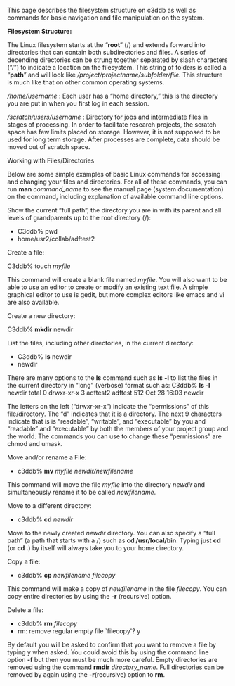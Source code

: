 This page describes the filesystem structure on c3ddb as well as commands for basic navigation and file manipulation on the system. 

**Filesystem Structure:**

The Linux filesystem starts at the “**root**” (/) and extends forward into directories that can contain both subdirectories and files. A series of decending directories can be strung together separated by slash characters (“/”) to indicate a location on the filesystem. This string of folders is called a “**path**” and will look like _/project/projectname/subfolder/file._  This structure is much like that on other common operating systems. 

_/home/username_ : Each user has a “home directory,” this is the directory you are put in when you first log in each session.

_/scratch/users/username_ : Directory for jobs and intermediate files in stages of processing. In order to facilitate research projects, the scratch space has few limits placed on storage. However, it is not supposed to be used for long term storage. After processes are complete, data should be moved out of scratch space.  

Working with Files/Directories

Below are some simple examples of basic Linux commands for accessing and changing your files and directories. For all of these commands, you can run **man** _command_name_ to see the manual page (system documentation) on the command, including explanation of available command line options.

Show the current “full path”, the directory you are in with its parent and all levels of grandparents up to the root directory (/):

* C3ddb% pwd
* home/usr2/collab/adftest2

Create a file:

C3ddb% touch _myfile_

This command will create a blank file named _myfile_. You will also want to be able to use an editor to create or modify an existing text file. A simple graphical editor to use is gedit, but more complex editors like emacs and vi are also available.

Create a new directory:

C3ddb% **mkdir** newdir

List the files, including other directories, in the current directory:

* C3ddb% **ls** newdir
* newdir

There are many options to the **ls** command such as **ls** **-l** to list the files in the current directory in “long” (verbose) format such as:
C3ddb% **ls -l** newdir
total 0
drwxr-xr-x 3 adftest2 adftest 512 Oct 28 16:03 newdir

The letters on the left (“drwxr-xr-x”) indicate the “permissions” of this file/directory. The “d” indicates that it is a directory. The next 9 characters indicate that is is “readable”, “writable”, and “executable” by you and “readable” and “executable” by both the members of your project group and the world. The commands you can use to change these “permissions” are chmod and umask.

Move and/or rename a File:

* c3ddb% **mv** _myfile newdir/newfilename_

This command will move the file _myfile_ into the directory _newdir_ and simultaneously rename it to be called _newfilename_.

Move to a different directory:

* c3ddb% **cd** _newdir_

Move to the newly created _newdir_ directory. You can also specify a “full path” (a path that starts with a /) such as **cd /usr/local/bin**. Typing just **cd** (or **cd .**) by itself will always take you to your home directory.

Copy a file:

* c3ddb% **cp** _newfilename filecopy_

This command will make a copy of _newfilename_ in the file _filecopy_. You can copy entire directories by using the **-r** (recursive) option.

Delete a file:

* c3ddb% **rm** _filecopy_
* rm: remove regular empty file `filecopy'? y

By default you will be asked to confirm that you want to remove a file by typing y when asked. You could avoid this by using the command line option **-f** but then you must be much more careful. Empty directories are removed using the command **rmdir** _directory_name_. Full directories can be removed by again using the **-r**(recursive) option to **rm**.